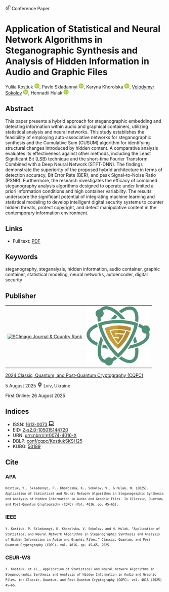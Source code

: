 <img src="/icons/unlock.svg" width="16" height="16"> Conference Paper

# Application of Statistical and Neural Network Algorithms in Steganographic Synthesis and Analysis of Hidden Information in Audio and Graphic Files

Yuliia Kostiuk <a href="https://orcid.org/0000-0001-5423-0985" target="_blank"><img src="/icons/orcid.svg" width="16" height="16"></a>,
Pavlo Skladannyi <a href="https://orcid.org/0000-0002-7775-6039" target="_blank"><img src="/icons/orcid.svg" width="16" height="16"></a>,
Karyna Khorolska <a href="https://orcid.org/0000-0003-3270-4494" target="_blank"><img src="/icons/orcid.svg" width="16" height="16"></a>,
<a href="/">Volodymyr Sokolov</a> <a href="https://orcid.org/0000-0002-9349-7946" target="_blank"><img src="/icons/orcid.svg" width="16" height="16"></a>,
Hennadii Hulak <a href="https://orcid.org/0000-0001-9131-9233" target="_blank"><img src="/icons/orcid.svg" width="16" height="16"></a>

## Abstract

This paper presents a hybrid approach for steganographic embedding and detecting information within audio and graphical containers, utilizing statistical analysis and neural networks. This study establishes the feasibility of employing auto-associative networks for steganographic synthesis and the Cumulative Sum (CUSUM) algorithm for identifying structural changes introduced by hidden content. A comparative analysis evaluates its effectiveness against other methods, including the Least Significant Bit (LSB) technique and the short-time Fourier Transform Combined with a Deep Neural Network (STFT-DNN). The findings demonstrate the superiority of the proposed hybrid architecture in terms of detection accuracy, Bit Error Rate (BER), and peak Signal-to-Noise Ratio (PSNR). Furthermore, the research investigates the efficacy of combined steganography analysis algorithms designed to operate under limited a priori information conditions and high container variability. The results underscore the significant potential of integrating machine learning and statistical modeling to develop intelligent digital security systems to counter hidden threats, protect copyright, and detect manipulative content in the contemporary information environment.

## Links

* Full text: [PDF](https://ceur-ws.org/Vol-4016/paper4.pdf)

## Keywords

steganography, steganalysis, hidden information, audio container, graphic container, statistical modeling, neural networks, autoencoder, digital security

## Publisher

<table>
<tr>
<td>
<a href="https://www.scimagojr.com/journalsearch.php?q=21100218356&amp;tip=sid&amp;exact=no" title="SCImago Journal &amp; Country Rank"><img border="0" src="https://www.scimagojr.com/journal_img.php?id=21100218356" alt="SCImago Journal &amp; Country Rank"  /></a>
</td>
<td style="text-align: left;">
<a href="https://cqpc.kubg.edu.ua/"><img src="/icons/cqpc.svg" width="200"></a>
</td>
</tr>
</table>

[2024 Classic, Quantum, and Post-Quantum Cryptography (CQPC)](https://ceur-ws.org/Vol-4016/)

5 August 2025 <img src="/icons/location-pin.svg" width="16" height="16"> Lviv, Ukraine

First Online: 26 August 2025

## Indices

* ISSN: [1613-0073](https://portal.issn.org/resource/ISSN/1613-0073) <img src="/icons/online.svg" width="16" height="16">
* EID: [2-s2.0-105015144720](http://www.scopus.com/record/display.url?origin=inward&eid=2-s2.0-105015144720)
* URN: [urn:nbn:de:0074-4016-X](https://nbn-resolving.org/xml/urn:nbn:de:0074-4016-X)
* DBLP: [conf/cqpc/KostiukSKSH25](https://dblp.org/rec/conf/cqpc/KostiukSKSH25)
* KUBG: [50189](http://elibrary.kubg.edu.ua/id/eprint/50189/)

## Cite

### APA

<small>`Kostiuk, Y., Skladannyi, P., Khorolska, K., Sokolov, V., & Hulak, H. (2025). Application of Statistical and Neural Network Algorithms in Steganographic Synthesis and Analysis of Hidden Information in Audio and Graphic Files. In CClassic, Quantum, and Post-Quantum Cryptography (CQPC) (Vol. 4016, pp. 45–65).`</small>

### IEEE

<small>`Y. Kostiuk, P. Skladannyi, K. Khorolska, V. Sokolov, and H. Hulak, “Application of Statistical and Neural Network Algorithms in Steganographic Synthesis and Analysis of Hidden Information in Audio and Graphic Files,” Classic, Quantum, and Post-Quantum Cryptography (CQPC), vol. 4016, pp. 45–65, 2025.`</small>

### CEUR-WS

<small>`Y. Kostiuk, et al., Application of Statistical and Neural Network Algorithms in Steganographic Synthesis and Analysis of Hidden Information in Audio and Graphic Files, in: Classic, Quantum, and Post-Quantum Cryptography (CQPC), vol. 4016 (2025) 45–65.`</small>